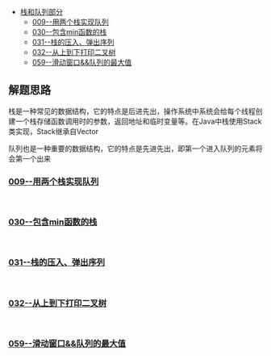 * [栈和队列部分](#栈和队列部分)
    * [009--用两个栈实现队列](/src/StackQueue_Question/Solution009.java)
    * [030--包含min函数的栈](/src/StackQueue_Question/Solution030.java)
    * [031--栈的压入、弹出序列](/src/StackQueue_Question/Solution031.java)
    * [032--从上到下打印二叉树](/src/StackQueue_Question/Solution032.java)
    * [059--滑动窗口&&队列的最大值](/src/StackQueue_Question/Solution059.java)





解题思路
------
栈是一种常见的数据结构，它的特点是后进先出，操作系统中系统会给每个线程创建一个栈存储函数调用时的参数，返回地址和临时变量等。在Java中栈使用Stack类实现，Stack继承自Vector


队列也是一种重要的数据结构，它的特点是先进先出，即第一个进入队列的元素将会第一个出来



### [009--用两个栈实现队列](Solution009.java)
&nbsp;&nbsp;


### [030--包含min函数的栈](Solution030.java)
&nbsp;&nbsp;


### [031--栈的压入、弹出序列](Solution031.java)
&nbsp;&nbsp;


### [032--从上到下打印二叉树](Solution032.java)
&nbsp;&nbsp;


### [059--滑动窗口&&队列的最大值](Solution059.java)
&nbsp;&nbsp;
